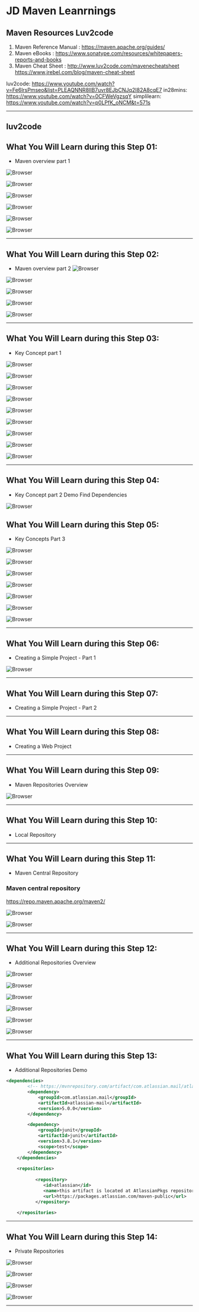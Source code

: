 # JD Maven Leanrnings

## Maven Resources Luv2code
1. Maven Reference Manual : https://maven.apache.org/guides/
2. Maven eBooks : https://www.sonatype.com/resources/whitepapers-reports-and-books
3. Maven Cheat Sheet : http://www.luv2code.com/mavenecheatsheet https://www.jrebel.com/blog/maven-cheat-sheet


luv2code: https://www.youtube.com/watch?v=Fe6lrsPmseo&list=PLEAQNNR8IlB7uvr8EJbCNJq2I82A8cqE7
in28mins: https://www.youtube.com/watch?v=0CFWeVgzsqY
simplilearn: https://www.youtube.com/watch?v=p0LPfK_oNCM&t=571s

---
## luv2code

## What You Will Learn during this Step 01:
- Maven overview part 1

![Browser](Images/Screenshot_5.png)

![Browser](Images/Screenshot_6.png)

![Browser](Images/Screenshot_7.png)

![Browser](Images/Screenshot_8.png)

![Browser](Images/Screenshot_9.png)

![Browser](Images/Screenshot_10.png)

---

## What You Will Learn during this Step 02:
- Maven overview part 2
![Browser](Images/Screenshot_11.png)

![Browser](Images/Screenshot_12.png)

![Browser](Images/Screenshot_13.png)

![Browser](Images/Screenshot_14.png)

![Browser](Images/Screenshot_15.png)

---
## What You Will Learn during this Step 03:
- Key Concept part 1

![Browser](Images/Screenshot_16.png)

![Browser](Images/Screenshot_17.png)

![Browser](Images/Screenshot_18.png)

![Browser](Images/Screenshot_19.png)

![Browser](Images/Screenshot_20.png)

![Browser](Images/Screenshot_21.png)

![Browser](Images/Screenshot_22.png)

![Browser](Images/Screenshot_23.png)

![Browser](Images/Screenshot_24.png)

---
## What You Will Learn during this Step 04:
- Key Concept part 2 Demo Find Dependencies

![Browser](Images/Screenshot_25.png)

## What You Will Learn during this Step 05:
- Key Concepts Part 3

![Browser](Images/Screenshot_26.png)

![Browser](Images/Screenshot_27.png)

![Browser](Images/Screenshot_28.png)

![Browser](Images/Screenshot_29.png)

![Browser](Images/Screenshot_30.png)

![Browser](Images/Screenshot_31.png)

![Browser](Images/Screenshot_32.png)

---
## What You Will Learn during this Step 06:
- Creating a Simple Project - Part 1

![Browser](Images/Screenshot_33.png)

---
## What You Will Learn during this Step 07:
- Creating a Simple Project - Part 2

---
## What You Will Learn during this Step 08:
- Creating a Web Project

---
## What You Will Learn during this Step 09:
- Maven Repositories Overview

![Browser](Images/Screenshot_34.png)

---
## What You Will Learn during this Step 10:
- Local Repository


---
## What You Will Learn during this Step 11:
- Maven Central Repository
### Maven central repository
https://repo.maven.apache.org/maven2/

![Browser](Images/Screenshot_35.png)

![Browser](Images/Screenshot_36.png)

---
## What You Will Learn during this Step 12:
- Additional Repositories Overview

![Browser](Images/Screenshot_37png)

![Browser](Images/Screenshot_38.png)

![Browser](Images/Screenshot_39.png)

![Browser](Images/Screenshot_40.png)

![Browser](Images/Screenshot_41.png)

![Browser](Images/Screenshot_42.png)

---
## What You Will Learn during this Step 13:
- Additional Repositories Demo

```xml
<dependencies>
		<!-- https://mvnrepository.com/artifact/com.atlassian.mail/atlassian-mail -->
		<dependency>
			<groupId>com.atlassian.mail</groupId>
			<artifactId>atlassian-mail</artifactId>
			<version>5.0.0</version>
		</dependency>

		<dependency>
			<groupId>junit</groupId>
			<artifactId>junit</artifactId>
			<version>3.8.1</version>
			<scope>test</scope>
		</dependency>
	</dependencies>
	
	<repositories>
	 	  
	 	   <repository>
	 	      <id>atlassian</id>
	 	      <name>this artifact is located at AtlassianPkgs repository</name>
	 	      <url>https://packages.atlassian.com/maven-public</url>
	 	   </repository>
	
	</repositories>
```
---
## What You Will Learn during this Step 14:
- Private Repositories

![Browser](Images/Screenshot_43.png)

![Browser](Images/Screenshot_44.png)

![Browser](Images/Screenshot_45.png)

![Browser](Images/Screenshot_46.png)

---

